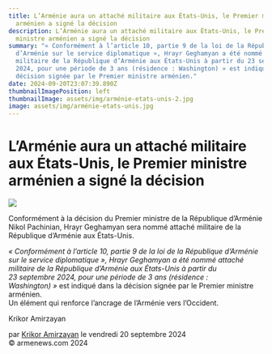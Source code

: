 ```yaml
---
title: L’Arménie aura un attaché militaire aux États-Unis, le Premier ministre
  arménien a signé la décision
description: L’Arménie aura un attaché militaire aux États-Unis, le Premier
  ministre arménien a signé la décision
summary: "« Conformément à l’article 10, partie 9 de la loi de la République
  d’Arménie sur le service diplomatique », Hrayr Geghamyan a été nommé attaché
  militaire de la République d’Arménie aux États-Unis à partir du 23 septembre
  2024, pour une période de 3 ans (résidence : Washington) » est indiqué dans la
  décision signée par le Premier ministre arménien."
date: 2024-09-20T23:07:39.890Z
thumbnailImagePosition: left
thumbnailImage: assets/img/arménie-etats-unis-2.jpg
image: assets/img/arménie-etats-unis.jpg
---
```

<!--StartFragment-->

# L’Arménie aura un attaché militaire aux États-Unis, le Premier ministre arménien a signé la décision



![](https://www.armenews.com/IMG/arton119491.jpg)

Conformément à la décision du Premier ministre de la République d’Arménie Nikol Pachinian, Hrayr Geghamyan sera nommé attaché militaire de la République d’Arménie aux États-Unis.

*« Conformément à l’article 10, partie 9 de la loi de la République d’Arménie sur le service diplomatique », Hrayr Geghamyan a été nommé attaché militaire de la République d’Arménie aux États-Unis à partir du 23 septembre 2024, pour une période de 3 ans (résidence : Washington) »* est indiqué dans la décision signée par le Premier ministre arménien.\
Un élément qui renforce l’ancrage de l’Arménie vers l’Occident.

Krikor Amirzayan

par [Krikor Amirzayan](https://www.armenews.com/spip.php?page=auteur&id_auteur=33) le vendredi 20 septembre 2024\
© armenews.com 2024

<!--EndFragment-->